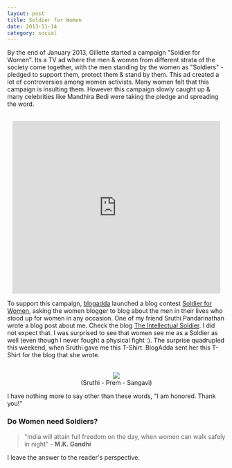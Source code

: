 ```yaml
---
layout: post
title: Soldier for Women
date: 2013-11-14
category: social
---
```


By the end of January 2013, Gillette started a campaign "Soldier for Women". Its a TV ad where the men & women from different strata of the society come together, with the men standing by the women as "Soldiers" - pledged to support them, protect them & stand by them. This ad created a lot of controversies among women activists. Many women felt that this campaign is insulting them. However this campaign slowly caught up & many celebrities like Mandhira Bedi were taking the pledge and spreading the word.  

<br/>
<div style="text-align: center;">
<iframe allowfullscreen="" frameborder="0" src="http://www.youtube.com/embed/b4aiso6pvRE?autoplay=0&controls=1&hd=1&showinfo=0&rel=0&wmode=transparent" height="399" width="480"></iframe> 
</div>  

To support this campaign, [blogadda](http://www.blogadda.com) launched a blog contest [Soldier for Women](http://blog.blogadda.com/2013/03/21/soldier-for-women-campaign-indian-bloggers), asking the women blogger to blog about the men in their lives who stood up for women in any occasion. One of my friend Sruthi Pandarinathan wrote a blog post about me. Check the blog [The Intellectual Soldier](http://penurheart.blogspot.in/2013/04/the-intellectual-soldier.html). I did not expect that. I was surprised to see that women see me as a Soldier as well (even though I never fought a physical fight :). The surprise quadrupled this weekend, when Sruthi gave me this T-Shirt. BlogAdda sent her this T-Shirt for the blog that she wrote.  
  
<br/>
<div style="text-align: center;">
<img src="{{site.url}}/img/Premkumar-Masilamani-Soldier-For-Women.jpg#sthash.E6xhsc9P.dpuf"/>
<br>(Sruthi - Prem - Sangavi)
</div>  

I have nothing more to say other than these words, "I am honored. Thank you!"  

### Do Women need Soldiers?

> "India will attain full freedom on the day, when women can walk safely in night" - **M.K. Gandhi**  

I leave the answer to the reader's perspective.  

